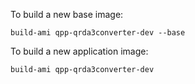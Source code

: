 To build a new base image:

```
build-ami qpp-qrda3converter-dev --base
```

To build a new application image:
```
build-ami qpp-qrda3converter-dev
```
